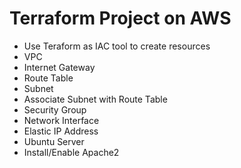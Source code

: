 # Terraform Project on AWS

- Use Teraform as IAC tool to create resources
- VPC
- Internet Gateway
- Route Table
- Subnet
- Associate Subnet with Route Table
- Security Group
- Network Interface
- Elastic IP Address
- Ubuntu Server
- Install/Enable Apache2
